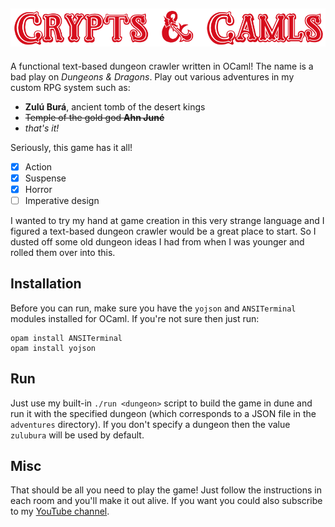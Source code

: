 ![Logo](logo.png)
-----
A functional text-based dungeon crawler written in OCaml! The name is a bad play on *Dungeons & Dragons*. Play out various adventures in my custom RPG system such as:
* **Zulú Burá**, ancient tomb of the desert kings
* ~~Temple of the gold god **Ahn Juné**~~
* *that's it!*

Seriously, this game has it all!
* [x] Action
* [x] Suspense
* [x] Horror
* [ ] Imperative design

I wanted to try my hand at game creation in this very strange language and I figured a text-based dungeon crawler would be a great place to start. So I dusted off some old dungeon ideas I had from when I was younger and rolled them over into this.

## Installation
Before you can run, make sure you have the `yojson` and `ANSITerminal` modules installed for OCaml. If you're not sure then just run:
```
opam install ANSITerminal
opam install yojson
```

## Run
Just use my built-in `./run <dungeon>` script to build the game in dune and run it
with the specified dungeon (which corresponds to a JSON file in the `adventures` directory). If you don't specify a dungeon then the value `zulubura` will be used by default.

 ## Misc
 That should be all you need to play the game! Just follow the instructions in each room and you'll make it out alive. If you want you could also subscribe to my [YouTube channel](https://youtube.com/alexlugo).
